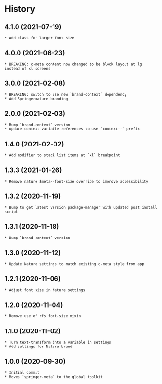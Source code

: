 # History

## 4.1.0 (2021-07-19)
    * Add class for larger font size

## 4.0.0 (2021-06-23)
    * BREAKING: c-meta content now changed to be block layout at lg instead of xl screens

## 3.0.0 (2021-02-08)
    * BREAKING: switch to use new `brand-context` dependency
    * Add Springernature branding

## 2.0.0 (2021-02-03)
    * Bump `brand-context` version
    * Update context variable references to use `context--` prefix

## 1.4.0 (2021-02-02)
    * Add modifier to stack list items at `xl` breakpoint

## 1.3.3 (2021-01-26)
    * Remove nature $meta--font-size override to improve accessibility

## 1.3.2 (2020-11-19)
    * Bump to get latest version package-manager with updated post install script

## 1.3.1 (2020-11-18)
    * Bump `brand-context` version

## 1.3.0 (2020-11-12)
    * Update Nature settings to match existing c-meta style from app

## 1.2.1 (2020-11-06)
    * Adjust font size in Nature settings 
    
## 1.2.0 (2020-11-04)
    * Remove use of rfs font-size mixin

## 1.1.0 (2020-11-02)
    * Turn text-transform into a variable in settings
    * Add settings for Nature brand

## 1.0.0 (2020-09-30)
    * Initial commit
	* Moves `springer-meta` to the global toolkit
